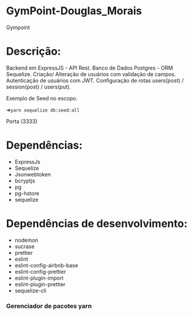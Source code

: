 # GymPoint-Douglas_Morais
Gympoint 

# Descrição:
Backend em ExpressJS - API Rest.
Banco de Dados Postgres - ORM Sequelize.
Criação/ Alteração de usuários com validação de campos.
Autenticação de usuários com JWT.
Configuração de rotas users(post) / session(post) / users(put).

Exemplo de Seed no escopo.

 ➜<code>yarn sequelize db:seed:all </code>



Porta (3333)



# Dependências:
<ul>
<li>ExpressJs</li>
<li>Sequelize</li>
<li>Jsonwebtoken</li>
<li>bcryptjs</li>
<li>pg</li>
<li>pg-hstore</li>
<li>sequelize</li>
</ul>

# Dependências de desenvolvimento:
<ul>
<li>nodemon</li>
<li>sucrase</li>
<li>prettier</li>
<li>eslint</li>
<li>eslint-config-airbnb-base</li>
<li>eslint-config-prettier</li>
<li>eslint-plugin-import</li>
<li>eslint-plugin-prettier</li>
<li>sequelize-cli</li>
</ul>

<h3>Gerenciador de pacotes <spam>yarn</spam></h3>


